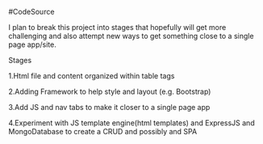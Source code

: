 #CodeSource

I plan to break this project into stages that hopefully will get more challenging and also attempt new ways to get something close to a single page app/site. 

Stages

1.Html file and content organized within table tags

2.Adding Framework to help style and layout (e.g. Bootstrap)

3.Add JS and nav tabs to make it closer to a single page app

4.Experiment with JS template engine(html templates) and ExpressJS and MongoDatabase to create a CRUD and possibly and SPA
